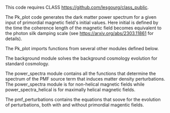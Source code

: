 This code requires CLASS https://github.com/lesgourg/class_public. 

The Pk_plot code generates the dark matter power spectrum for a given input of primordial magnetic field's initial values. Here initial is defined
by the time the coherence length of the magnetic field becomes equivalent to the photon silk damping scale (see https://arxiv.org/abs/2303.11861 for details).

The Pk_plot imports functions from several other modules defined below.

The background module solves the background cosmology evolution for standard cosmology.

The power_spectra module contains all the functions that determine the spectrum of the PMF source term that induces matter density perturbations.
The power_spectra module is for non-helical magnetic fields while power_spectra_helical is for maximally helical magnetic fields.

The pmf_perturbations contains the equations that soove for the evolution of perturbations, both with and without primordial magentic fields.

